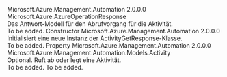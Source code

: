 <Type Name="ActivityGetResponse" FullName="Microsoft.Azure.Management.Automation.Models.ActivityGetResponse">
  <TypeSignature Language="C#" Value="public class ActivityGetResponse : Microsoft.Azure.AzureOperationResponse" />
  <TypeSignature Language="ILAsm" Value=".class public auto ansi beforefieldinit ActivityGetResponse extends Microsoft.Azure.AzureOperationResponse" />
  <TypeSignature Language="DocId" Value="T:Microsoft.Azure.Management.Automation.Models.ActivityGetResponse" />
  <TypeSignature Language="VB.NET" Value="Public Class ActivityGetResponse&#xA;Inherits AzureOperationResponse" />
  <TypeSignature Language="F#" Value="type ActivityGetResponse = class&#xA;    inherit AzureOperationResponse" />
  <AssemblyInfo>
    <AssemblyName>Microsoft.Azure.Management.Automation</AssemblyName>
    <AssemblyVersion>2.0.0.0</AssemblyVersion>
  </AssemblyInfo>
  <Base>
    <BaseTypeName>Microsoft.Azure.AzureOperationResponse</BaseTypeName>
  </Base>
  <Interfaces />
  <Docs>
    <summary>
            Das Antwort-Modell für den Abrufvorgang für die Aktivität.
            </summary>
    <remarks>To be added.</remarks>
  </Docs>
  <Members>
    <Member MemberName=".ctor">
      <MemberSignature Language="C#" Value="public ActivityGetResponse ();" />
      <MemberSignature Language="ILAsm" Value=".method public hidebysig specialname rtspecialname instance void .ctor() cil managed" />
      <MemberSignature Language="DocId" Value="M:Microsoft.Azure.Management.Automation.Models.ActivityGetResponse.#ctor" />
      <MemberSignature Language="VB.NET" Value="Public Sub New ()" />
      <MemberType>Constructor</MemberType>
      <AssemblyInfo>
        <AssemblyName>Microsoft.Azure.Management.Automation</AssemblyName>
        <AssemblyVersion>2.0.0.0</AssemblyVersion>
      </AssemblyInfo>
      <Parameters />
      <Docs>
        <summary>
            Initialisiert eine neue Instanz der ActivityGetResponse-Klasse.
            </summary>
        <remarks>To be added.</remarks>
      </Docs>
    </Member>
    <Member MemberName="Activity">
      <MemberSignature Language="C#" Value="public Microsoft.Azure.Management.Automation.Models.Activity Activity { get; set; }" />
      <MemberSignature Language="ILAsm" Value=".property instance class Microsoft.Azure.Management.Automation.Models.Activity Activity" />
      <MemberSignature Language="DocId" Value="P:Microsoft.Azure.Management.Automation.Models.ActivityGetResponse.Activity" />
      <MemberSignature Language="VB.NET" Value="Public Property Activity As Activity" />
      <MemberSignature Language="F#" Value="member this.Activity : Microsoft.Azure.Management.Automation.Models.Activity with get, set" Usage="Microsoft.Azure.Management.Automation.Models.ActivityGetResponse.Activity" />
      <MemberType>Property</MemberType>
      <AssemblyInfo>
        <AssemblyName>Microsoft.Azure.Management.Automation</AssemblyName>
        <AssemblyVersion>2.0.0.0</AssemblyVersion>
      </AssemblyInfo>
      <ReturnValue>
        <ReturnType>Microsoft.Azure.Management.Automation.Models.Activity</ReturnType>
      </ReturnValue>
      <Docs>
        <summary>
            Optional. Ruft ab oder legt eine Aktivität.
            </summary>
        <value>To be added.</value>
        <remarks>To be added.</remarks>
      </Docs>
    </Member>
  </Members>
</Type>